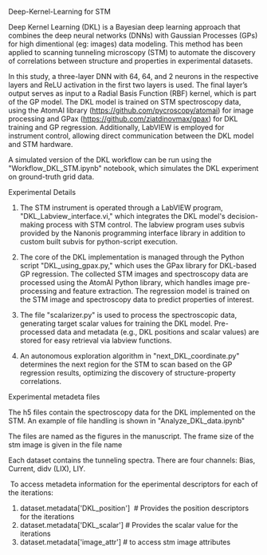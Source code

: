 Deep-Kernel-Learning for STM

Deep Kernel Learning (DKL) is a Bayesian deep learning approach that combines the deep neural networks (DNNs) with Gaussian Processes (GPs) for high dimentional (eg: images) data modeling. This method has been applied to scanning tunneling microscopy (STM) to automate the discovery of correlations between structure and properties in experimental datasets.

In this study, a three-layer DNN with 64, 64, and 2 neurons in the respective layers and ReLU activation in the first two layers is used. The final layer’s output serves as input to a Radial Basis Function (RBF) kernel, which is part of the GP model. The DKL model is trained on STM spectroscopy data, using the AtomAI library (https://github.com/pycroscopy/atomai) for image processing and GPax (https://github.com/ziatdinovmax/gpax) for DKL training and GP regression. Additionally, LabVIEW is employed for instrument control, allowing direct communication between the DKL model and STM hardware.

A simulated version of the DKL workflow can be run using the "Workflow_DKL_STM.ipynb" notebook, which simulates the DKL experiment on ground-truth grid data.


Experimental Details

1. The STM instrument is operated through a LabVIEW program, "DKL_Labview_interface.vi," which integrates the DKL model's decision-making process with STM control. The labview program uses subvis provided by the Nanonis programming interface library in addition to custom built subvis for python-script execution.

2. The core of the DKL implementation is managed through the Python script "DKL_using_gpax.py," which uses the GPax library for DKL-based GP regression. The collected STM images and spectroscopy data are processed using the AtomAI Python library, which handles image pre-processing and feature extraction. The regression model is trained on the STM image and spectroscopy data to predict properties of interest.

3. The file "scalarizer.py" is used to process the spectroscopic data, generating target scalar values for training the DKL model. Pre-processed data and metadata (e.g., DKL positions and scalar values) are stored for easy retrieval via labview functions.

4. An autonomous exploration algorithm in "next_DKL_coordinate.py" determines the next region for the STM to scan based on the GP regression results, optimizing the discovery of structure-property correlations.




Experimental metadeta files

The h5 files contain the spectroscopy data for the DKL implemented on the STM. An example of file handling is shown in "Analyze_DKL_data.ipynb"

The files are named as the figures in the manuscript. The frame size of the stm image is given in the file name

Each dataset contains the tunneling spectra. There are four channels: Bias, Current, didv (LIX), LIY.

 To access metadeta information for the eperimental descriptors for each of the iterations:

1. dataset.metadata['DKL_position']  # Provides the position descriptors for the iterations
2. dataset.metadata['DKL_scalar'] # Provides the scalar value for the iterations
3. dataset.metadata['image_attr'] # to access stm image attributes
